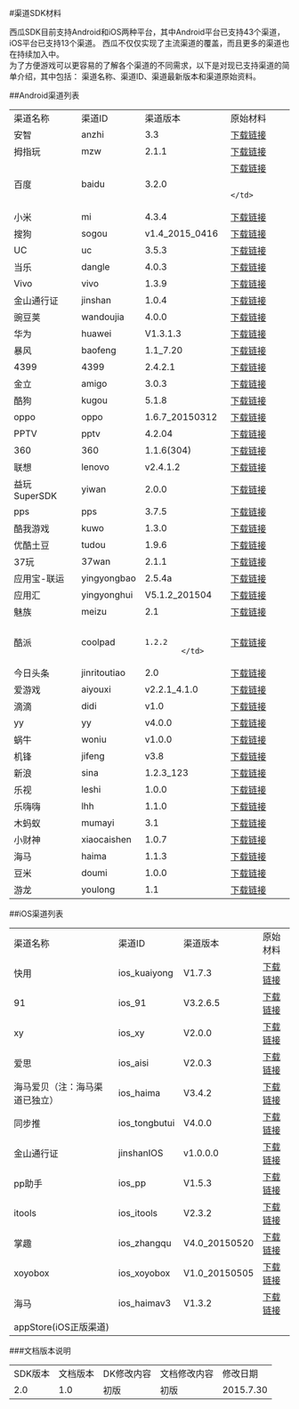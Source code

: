 #渠道SDK材料


西瓜SDK目前支持Android和iOS两种平台，其中Android平台已支持43个渠道，iOS平台已支持13个渠道。
西瓜不仅仅实现了主流渠道的覆盖，而且更多的渠道也在持续加入中。</br>
为了方便游戏可以更容易的了解各个渠道的不同需求，以下是对现已支持渠道的简单介绍，其中包括：
渠道名称、渠道ID、渠道最新版本和渠道原始资料。</br>


##Android渠道列表

<table >
<tr>
<td>
				渠道名称
			</td>
<td>
				渠道ID
			</td>
<td>
				渠道版本
			</td>
<td>
				原始材料
			</td>
</tr>
<tr>
<td>
				安智
			</td>
<td>
				anzhi
			</td>
<td>
				3.3
			</td>
<td>
				<a href="http://doc.xgsdk.com/files/channels/anzhi/1.1/安智游戏SDK_3.3开发包_0528.rar">下载链接</a>
			</td>
</tr>
<tr>
<td>
				拇指玩
			</td>
<td>
				mzw
			</td>
<td>
				2.1.1
			</td>
<!--
<td>
				<a href="http://doc.xgsdk.com/guide/?p=205">打开</a>
			</td>
<td>
				无
			</td>
<td>
				<a href="http://doc.xgsdk.com/files/channels/muzhiwan/1.1/%e6%8b%87%e6%8c%87%e7%8e%a9Android%e6%b8%b8%e6%88%8f%e6%b5%8b%e8%af%95%e7%94%a8%e4%be%8b.xls">下载链接</a>
			</td>
      -->
<td>
				<a href="http://doc.xgsdk.com/files/channels/muzhiwan/1.1/%e6%8b%87%e6%8c%87%e7%8e%a9%e7%bd%91%e6%b8%b8SDKv2.1.1.rar">下载链接</a>
			</td>
</tr>
<tr>
<td>
				百度
			</td>
<td>
				baidu
			</td>
      <!--
<td>
				1.1
			</td>
      -->
<td>
				3.2.0
			</td>
<!--
<td>
				<a href="http://doc.xgsdk.com/guide/index.php/2015/05/10/baidu313/">打开</a>
			</td>
<td>
				<a href="http://doc.xgsdk.com/files/channels/baidu/1.1/BaiduLogo.zip">下载链接</a>
			</td>
<td>
				<a href="http://doc.xgsdk.com/files/channels/baidu/1.1/BaiduChecklist.xlsx">下载链接</a>
			</td>
      -->
<td>
				<a href="http://doc.xgsdk.com/files/channels/baidu/1.1/BDGameSDK_V3.2.0(20150608)_For_Android.rar">下载链接</a>

			</td>

</tr>
<tr>
<td>
				小米
			</td>
<td>
				mi
			</td>
<!--
<td>
				1.2_4.3.4
			</td>
      -->
<td>
				4.3.4
			</td>
<!--
<td>
				<a href="http://doc.xgsdk.com/guide/index.php/2015/05/10/223/">打开</a>
			</td>
<td>
				无
			</td>
<td>
				<a href="http://doc.xgsdk.com/files/channels/mi/1.1/%d0%a1%c3%d7%c7%fe%b5%c0%d7%d4%bc%ec%b9%e6%b7%b6.xlsx">下载链接</a>
			</td>
      -->
<td>
				<a href="http://doc.xgsdk.com/files/channels/mi/1.1/%d0%a1%c3%d7SDKservice4.3.4.rar">下载链接</a>
			</td>
</tr>
<tr>
<td>
				搜狗
			</td>
<td>
				sogou
			</td>
<!--
<td>
				1.1
			</td>
      -->
<td>
				v1.4_2015_0416
			</td>
<!--
<td>
				<a href="http://doc.xgsdk.com/files/channels/sogou/1.1/%c7%fe%b5%c0%ca%b5%cf%d6%cb%b5%c3%f7.docx">打开</a>
			</td>
<td>
				<a href="http://doc.xgsdk.com/files/channels/sogou/1.1/%cb%d1%b9%b7%d0%c2%b0%e6%bd%c7%b1%ea%ba%cd%c9%c1%c6%c1.rar">下载链接</a>
			</td>
<td>
				<a href="http://doc.xgsdk.com/files/channels/sogou/1.1/搜狗手游SDK自测文档.xlsx">下载链接</a>
			</td>
      -->
<td>
				<a href="http://doc.xgsdk.com/files/channels/sogou/1.1/sogou_game_sdk_v1.4_2015_0416.rar">下载链接</a>
			</td>
</tr>
<tr>
<td>
				UC
			</td>
<td>
				uc
			</td>
<!--
<td>
				1.1
			</td>
      -->
<td>
				3.5.3
			</td>
<!--
<td>
				<a href="http://doc.xgsdk.com/guide/index.php/2015/05/10/264/">打开</a>
			</td>
<td>
				<a href="http://doc.xgsdk.com/files/channels/uc/1.1.1/UCLOGO及使用说明.zip">下载链接</a>
			</td>
<td>
				<a href="http://doc.xgsdk.com/files/channels/uc/1.1.1/UcChecklist.xlsx">下载链接</a>
			</td>
      -->

<td>
				<a href="http://doc.xgsdk.com/files/channels/uc/1.1.1/UCSDK_Android.rar">下载链接</a>
			</td>
</tr>
<tr>
<td>
				当乐
			</td>
<td>
				dangle
			</td>
<!--
<td>
				1.1
			</td>
      -->
<td>
				4.0.3
			</td>
<!--
<td>
				<a href="http://doc.xgsdk.com/guide/index.php/2015/05/11/340/">打开</a>
			</td>
<td>
				<a href="http://doc.xgsdk.com/files/channels/dangle/1.1.1/当乐Logo及使用说明.zip">下载链接</a>
			</td>
<td>
				<a href="http://doc.xgsdk.com/files/channels/dangle/1.1.1/安卓平台SDK4.0.3测试点用例.xls">下载链接</a>
			</td>
      -->
<td>
				<a href="http://doc.xgsdk.com/files/channels/dangle/1.1.1/当乐sdk4.0.3接入文档.zip">下载链接</a>
			</td>
</tr>
<tr>
<td>
				Vivo
			</td>
<td>
				vivo
			</td>
<!--
<td>
				1.1
			</td>
      -->
<td>
				1.3.9
			</td>
<!--
<td>
				<a href="http://doc.xgsdk.com/guide/index.php/2015/05/11/vivo_138_301/">打开</a>
			</td>
<td>
				无
			</td>
<td>
				<a href="http://doc.xgsdk.com/files/channels/vivo/1.1/VivoChecklist.xlsx">下载链接</a>
			</td>
      -->
<td>
				<a href="http://doc.xgsdk.com/files/channels/vivo/1.1/VivoDocument.zip">下载链接</a>
			</td>
</tr>
<tr>
<td>
				金山通行证
			</td>
<td>
				jinshan
			</td>
<!--
<td>
				1.3
			</td>
      -->
<td>
				1.0.4
			</td>
<!--
<td>
				<a href="http://doc.xgsdk.com/files/channels/jinshan/1.1/%c7%fe%b5%c0%ca%b5%cf%d6%cb%b5%c3%f7.docx">打开</a>
			</td>
<td>
				无
			</td>
<td>
				无
			</td>
      -->
<td>
				<a href="http://doc.xgsdk.com/files/channels/jinshan/1.3/金山通行证1.0.4.zip">下载链接</a>
			</td>
</tr>
<tr>
<td>
				豌豆荚
			</td>
<td>
				wandoujia
			</td>
<!--
<td>
				1.3
			</td>
      -->
<td>
				4.0.0
			</td>
<!--
<td>
				<a href="http://doc.xgsdk.com/guide/index.php/2015/05/11/wandoujia_notes">打开</a>
			</td>
<td>
				无
			</td>
<td>
				<a href="http://doc.xgsdk.com/files/channels/wandoujia/1.1/%c7%fe%b5%c0%d7%d4%bc%ec%b9%e6%b7%b6-%cd%e3%b6%b9%bc%d4.xls">下载链接</a>
			</td>
      -->
<td>
				<a href="http://doc.xgsdk.com/files/channels/wandoujia/1.1/wdj-game-sdk-4.0.0-2015-06-23.zip">下载链接</a>
			</td>
</tr>
<tr>
<td>
				华为
			</td>
<td>
				huawei
			</td>
<!--
<td>
				1.1
			</td>
      -->
<td>
				V1.3.1.3
			</td>
<!--
<td>
				<a href="http://doc.xgsdk.com/files/channels/iOS/itools/1.1/渠道实现说明.docx">打开</a>
			</td>
<td>
				无
			</td>
<td>
				<a href="http://doc.xgsdk.com/files/channels/huawei/1.1/%e5%8d%8e%e4%b8%ba%e6%b8%b8%e6%88%8f%e4%b8%ad%e5%bf%83SDK%e6%b5%8b%e8%af%95%e7%94%a8%e4%be%8b--%e5%9f%ba%e6%9c%ac%e5%8a%9f%e8%83%bd.xlsx">下载链接</a>
			</td>
      -->
<td>
				<a href="http://doc.xgsdk.com/files/channels/huawei/1.1/GameBoxSDK_V1.3.1.1_2.rar">下载链接</a>
			</td>
</tr>
<tr>
<td>
				暴风
			</td>
<td>
				baofeng
			</td>
<!--
<td>
				1.3
			</td>
      -->
<td>
				1.1_7.20
			</td>
<!--
<td>
				<a href="http://doc.xgsdk.com/guide/index.php/2015/05/12/baofeng/">打开</a>
			</td>
<td>
				<a href="http://doc.xgsdk.com/files/channels/baofeng/1.1.1/BaofengLogo.zip">下载链接</a>
			</td>
<td>
				<a href="http://doc.xgsdk.com/files/channels/baofeng/1.1/BaofengChecklist.xlsx">收集中</a>
			</td>
      -->
<td>
				<a href="http://doc.xgsdk.com/files/channels/baofeng/1.1.1/BaofengDocument.zip">下载链接</a>
			</td>
</tr>
<tr>
<td>
				4399
			</td>
<td>
				4399
			</td>
<!--
<td>
				1.1_2.4.2.1
			</td>
      -->

<td>
				2.4.2.1
			</td>
<!--
<td>
				<a href="http://doc.xgsdk.com/guide/index.php/2015/05/13/4399/">打开</a>
			</td>
<td>
				<a href="http://doc.xgsdk.com/files/channels/4399/1.1/4399Logo.zip">下载链接</a>
			</td>
<td>
				<a href="http://doc.xgsdk.com/files/channels/4399/1.1/4399checklist_20150506.zip">下载链接</a>
			</td>
      -->
<td>
				<a href="http://doc.xgsdk.com/files/channels/4399/1.1/4399PaySDK%26DemoNew_v2.4.2.1.rar">下载链接</a>
			</td>
</tr>
<tr>
<td>
				金立
			</td>
<td>
				amigo
			</td>
<!--
<td>
				1.1.1
			</td>
      -->
<td>
				3.0.3
			</td>
<!--
<td>
				<a href="http://doc.xgsdk.com/guide/index.php/2015/05/14/amigo/">打开</a>
			</td>
<td>
				<a href="http://doc.xgsdk.com/files/channels/jingli/1.1.1/amigoLogo.zip">下载链接</a>
			</td>
<td>
				<a href="http://doc.xgsdk.com/files/channels/jingli/1.1.1/jinglichecklist.xls">下载链接</a>
			</td>
      -->
<td>
				<a href="http://doc.xgsdk.com/files/channels/jingli/1.1.1/【金立】Amigo Play SDK3.0.3.g.rar">下载链接</a>
			</td>
</tr>
<tr>
<td>
				酷狗
			</td>
<td>
				kugou
			</td>
<!--
<td>
				1.1
			</td>
      -->
<td>
				5.1.8
			</td>
<!--
<td>
				<a href="http://doc.xgsdk.com/guide/index.php/2015/05/15/kugou/">打开</a>
			</td>
<td>
				无
			</td>
<td>
				<a href="http://doc.xgsdk.com/files/channels/kugou/1.1/酷狗游戏充值SDK上线前用例.xlsx">下载链接</a>
			</td>
      -->
<td>
				<a href="http://doc.xgsdk.com/files/channels/kugou/1.1/SDK5.1.8发布包20150609-网游.zip">下载链接</a>
			</td>
</tr>
<tr>
<td>
				oppo
			</td>
<td>
				oppo
			</td>
<!--
<td>
				1.1
			</td>
      -->
<td>
				1.6.7_20150312
			</td>
<!--
<td>
				<a href="http://doc.xgsdk.com/guide/index.php/2015/05/19/634/">打开</a>
			</td>
<td>
				无
			</td>
<td>
				<a href="http://doc.xgsdk.com/files/channels/oppo/1.1/OppoChecklist.xlsx">下载链接</a>
			</td>
      -->
<td>
				<a href="http://doc.xgsdk.com/files/channels/oppo/1.1/oppo1.6.7_20150312.zip">下载链接</a>
			</td>
</tr>
<tr>
<td>
				PPTV
			</td>
<td>
				pptv
			</td>
<!--
<td>
				1.1
			</td>
      -->
<td>
				4.2.04
			</td>
<!--
<td>
				<a href="http://doc.xgsdk.com/guide/index.php/2015/05/15/pptv/">打开</a>
			</td>
<td>
				<a href="http://doc.xgsdk.com/files/channels/pptv/1.1.1/ICON+LOGO.zip">下载链接</a>
			</td>
<td>
				<a href="http://doc.xgsdk.com/files/channels/pptv/1.1/PptvChecklist.xlsx">下载链接</a>
			</td>
      -->
<td>
				<a href="http://doc.xgsdk.com/files/channels/pptv/1.1.1/PPTVVasSdk_V4.2.04.150630_Release.rar">下载链接</a>
			</td>
</tr>
<tr>
<td>
				360
			</td>
<td>
				360
			</td>
<!--
<td>
				1.1
			</td>
      -->
<td>
				1.1.6(304)
			</td>
<!--
<td>
				<a href="http://doc.xgsdk.com/guide/index.php/2015/05/14/">打开</a>
			</td>
<td>
				无
			</td>
<td>
				<a href="http://doc.xgsdk.com/files/channels/360/1.1.1/社交带支付SDK测试用例.xlsx">下载链接</a>
			</td>
      -->
<td>
				<a href="http://doc.xgsdk.com/files/channels/360/1.1.1/account_social_pay_data_push_1.1.6(304).zip">下载链接</a>
			</td>
</tr>
<tr>
<td>
				联想
			</td>
<td>
				lenovo
			</td>
<!--
<td>
				1.3
			</td>
      -->
<td>
				v2.4.1.2
			</td>
<!--
<td>
				<a href=" http://doc.xgsdk.com/guide/index.php/2015/05/15/lenovo/">打开</a>
			</td>
<td>
				<a href="http://doc.xgsdk.com/files/channels/lenovo/1.3/游戏图标角标.zip">下载链接</a>
			</td>
<td>
				<a href="http://doc.xgsdk.com/files/channels/lenovo/1.1/LenovChecklist-v2.3.xlsx">下载链接</a>
			</td>
      -->
<td>
				<a href="http://doc.xgsdk.com/files/channels/lenovo/1.3/联想手机游戏SDK-V2.4.1.2_20150722.zip">下载链接</a>
			</td>
</tr>
<tr>
<td>
				益玩SuperSDK
			</td>
<td>
				yiwan
			</td>
<!--
<td>
				1.1
			</td>
      -->
<td>
				2.0.0
			</td>
<!--
<td>
				<a href="http://doc.xgsdk.com/guide/index.php/2015/05/16/yiwan/">打开</a>
			</td>
<td>
				<a href="http://doc.xgsdk.com/files/channels/yiwan/1.1.1/YiwanLogo.zip">下载链接</a>
			</td>
<td>
				<a href="http://doc.xgsdk.com/files/channels/yiwan/1.1.1/YiwanCheckTools.zip">下载链接</a>
			</td>
      -->
<td>
				<a href="http://doc.xgsdk.com/files/channels/yiwan/1.1.1/YiwanDocument.zip">下载链接</a>
			</td>
</tr>
<tr>
<td>
				pps
			</td>
<td>
				pps
			</td>
<!--
<td>
				1.1
			</td>
      -->
<td>
				3.7.5
			</td>
<!--
<td>
				<a href="http://doc.xgsdk.com/guide/index.php/2015/05/19/627/">打开</a>
			</td>
<td>
				<a href="http://doc.xgsdk.com/files/channels/pps/1.1/pps角标横竖启动页.zip">下载链接</a>
			</td>
<td>
				<a href="http://doc.xgsdk.com/files/channels/pps/1.1.1/自测.zip">下载链接</a>
			</td>
      -->
<td>
				<a href="http://doc.xgsdk.com/files/channels/pps/1.1.1/PPS-Android-Platform-SDK v3.7.5.zip">下载链接</a>
			</td>
</tr>
<tr>
<td>
				酷我游戏
			</td>
<td>
				kuwo
			</td>
<!--
<td>
				1.1
			</td>
      -->
<td>
				1.3.0
			</td>
<!--
<td>
				<a href="http://doc.xgsdk.com/guide/index.php/2015/05/19/kuwo/">打开</a>
			</td>
<td>
				<a href="http://doc.xgsdk.com/files/channels/kuwo/1.1/KuwoLogo.rar">下载链接</a>
			</td>
<td>
				<a href="http://doc.xgsdk.com/files/channels/kuwo/1.1/KuwoChecklist.xlsx">下载链接</a>
			</td>
      -->
<td>
				<a href="http://doc.xgsdk.com/files/channels/kuwo/1.1.1/酷我sdk免注册130版.rar">下载链接</a>
			</td>
</tr>
<tr>
<td>
				优酷土豆
			</td>
<td>
				tudou
			</td>
<!--
<td>
				1.3
			</td>
      -->
<td>
				1.9.6
			</td>
<!--
<td>
				<a href="http://doc.xgsdk.com/guide/index.php/2015/05/20/youku">打开</a>
			</td>
<td>
				<a href="http://doc.xgsdk.com/files/channels/tudou/1.1/优酷闪屏资源.zip">下载链接</a>
			</td>
<td>
				<a href="http://doc.xgsdk.com/files/channels/tudou/1.1/优酷CP集成测试用例.xlsx">下载链接</a>
			</td>
      -->
<td>
				<a href="http://doc.xgsdk.com/files/channels/tudou/1.1/优酷游戏_AndroidSDK_V1.9.6.zip">下载链接</a>
			</td>
</tr>
<tr>
<td>
				37玩
			</td>
<td>
				37wan
			</td>
<!--
<td>
				1.3
			</td>
      -->
<td>
				2.1.1
			</td>
<!--
<td>
				<a href="http://doc.xgsdk.com/guide/index.php/2015/05/20/37wan/">打开</a>
			</td>
<td>
				<a href="http://doc.xgsdk.com/files/channels/37wan/1.1/37wanLogo.zip">下载链接</a>
			</td>
<td>
				<a href="http://doc.xgsdk.com/files/channels/37wan/1.1/37wanChecklist.xls">下载链接</a>
			</td>
      -->
<td>
				<a href="http://doc.xgsdk.com/files/channels/37wan/1.3/37sdk_release_v2.1.1_20150714.zip">下载链接</a>
			</td>
</tr>
<tr>
<td>
				应用宝-联运
			</td>
<td>
				yingyongbao
			</td>
<!--
<td>
				1.1
			</td>
      -->
<td>
				2.5.4a
			</td>
<!--
<td>
				<a href=" http://doc.xgsdk.com/guide/index.php/2015/05/21/702/">打开</a>
			</td>
<td>
				无
			</td>
<td>
				<a href="http://doc.xgsdk.com/files/channels/yingyongbao/1.1/自检规范 .xlsx">下载链接</a>
			</td>
      -->
<td>
				<a href="http://dlied5.qq.com/msdk/Tencent_MSDK_Android_Build150427_V2.5.4a_svn55243.zip">下载链接</a>
			</td>
</tr>
<tr>
<td>
				应用汇
			</td>
<td>
				yingyonghui
			</td>
<!--
<td>
				1.1
			</td>
      -->
<td>
				V5.1.2_201504
			</td>
<!--
<td>
				<a href="http://doc.xgsdk.com/guide/index.php/2015/05/21/yingyonghui/">打开</a>
			</td>
<td>
				<a href="http://doc.xgsdk.com/files/channels/yingyonghui/1.1/UI-logo.zip">下载链接</a>
			</td>
<td>
				<a href="http://doc.xgsdk.com/files/channels/yingyonghui/1.1/yyh-checklist.docx">下载链接</a>
			</td>
      -->
<td>
				<a href="http://doc.xgsdk.com/files/channels/yingyonghui/1.1/yingyonghui-sdk-v5.1.2.zip">下载链接</a>
			</td>
</tr>
<tr>
<td>
				魅族
			</td>
<td>
				meizu
			</td>
<!--
<td>
				1.1
			</td>
      -->
<td>
				2.1
			</td>
<!--
<td>
				<a href="http://doc.xgsdk.com/guide/index.php/2015/05/21/meizu/">打开</a>
			</td>
<td>
				<a href="http://doc.xgsdk.com/files/channels/meizu/1.1/MeizuLogo.zip">下载链接</a>
			</td>
<td>
				<a href="http://doc.xgsdk.com/files/channels/meizu/1.1/MeizuChecklist.xlsx">下载链接</a>
			</td>
      -->
<td>
				<a href="http://doc.xgsdk.com/files/channels/meizu/1.1/MeizuDocument.zip">下载链接</a>
			</td>
</tr>
<tr>
<td>
				酷派
			</td>
<td>
				coolpad
			</td>
<!--
<td>
				1.1
			</td>
      -->
<td>

				1.2.2
			</td>
<!--
<td>
				<a href="http://doc.xgsdk.com/guide/index.php/2015/05/20/coolpad/">打开</a>
			</td>
<td>
				<a href="http://doc.xgsdk.com/files/channels/coolpad/1.1/酷派素材需求（logo等）.zip">下载链接</a>
			</td>
<td>
				<a href="http://doc.xgsdk.com/files/channels/coolpad/1.1/酷派测试用例--基本功能.xlsx">下载链接</a>
			</td>
      -->
<td>
				<a href="http://doc.xgsdk.com/files/channels/coolpad/1.1/酷派-SDK-1.2.2（加入微信支付）.rar">下载链接</a>
			</td>
</tr>
<tr>
<td>
				今日头条
			</td>
<td>
				jinritoutiao
			</td>
<!--
<td>
				1.1
			</td>
      -->
<td>
				2.0
			</td>
<!--
<td>
				<a href="http://doc.xgsdk.com/guide/index.php/2015/05/27/jinritoutiao/">打开</a>
			</td>
<td>
				无
			</td>
<td>
				<a href="http://doc.xgsdk.com/files/channels/jinritoutiao/1.1/自检规范 .xlsx">下载链接</a>
			</td>
      -->
<td>
				<a href="http://doc.xgsdk.com/files/channels/jinritoutiao/1.1/jinritoutiaoDocument.zip">下载链接</a>
			</td>
</tr>
<tr>
<td>
				爱游戏
			</td>
<td>
				aiyouxi
			</td>
<!--
<td>
				1.1
			</td>
      -->
<td>
				v2.2.1_4.1.0
			</td>
<!--
<td>
				<a href="http://doc.xgsdk.com/files/channels/aiyouxi/1.1/%c7%fe%b5%c0%ca%b5%cf%d6%cb%b5%c3%f7.docx">打开</a>
			</td>
<td>
				无
			</td>
<td>
				<a href="http://180.96.63.69/Documents/test_standard.html">下载链接</a>
			</td>
      -->
<td>
				<a href="http://doc.xgsdk.com/files/channels/aiyouxi/1.1.1/电信爱游戏.zip">下载链接</a>
			</td>
</tr>
<tr>
<td>
				滴滴
			</td>
<td>
				didi
			</td>
<!--
<td>
				1.1
			</td>
      -->
<td>
				v1.0
			</td>
<!--
<td>
				<a href="http://doc.xgsdk.com/guide/index.php/2015/05/27/didi/">打开</a>
			</td>
<td>
				<a href="http://doc.xgsdk.com/files/channels/didi/1.1/didi-logo.rar">下载链接</a>
			</td>
<td>
				无
			</td>
      -->
<td>
				<a href="http://doc.xgsdk.com/files/channels/didi/1.1/didi-andorid-SDK.zip">下载链接</a>
			</td>
</tr>
<tr>
<td>
				yy
			</td>
<td>
				yy
			</td>
<!--
<td>
				1.1
			</td>
      -->
<td>
				v4.0.0
			</td>
<!--
<td>
				<a href="http://doc.xgsdk.com/guide/index.php/2015/05/28/yyguide/" target="_blank">打开</a>
			</td>
<td>
				无
			</td>
<td>
				<a href="http://doc.xgsdk.com/files/channels/yy/1.1/yy自检规范.xlsx" target="_blank">下载链接</a>
			</td>
      -->
<td>
				<a href="http://doc.xgsdk.com/files/channels/yy/1.1/yyDocument.zip" target="_blank">下载链接</a>
			</td>
</tr>
<tr>
<td>
				蜗牛
			</td>
<td>
				woniu
			</td>
<!--
<td>
				1.1
			</td>
      -->
<td>
				v1.0.0
			</td>
<!--
<td>
				<a href="http://doc.xgsdk.com/guide/index.php/2015/06/04/woniuguide/" target="_blank">打开</a>
			</td>
<td>
				<a href="http://doc.xgsdk.com/files/channels/woniu/1.1/woniu-logo.zip" target="_blank">下载链接</a>
			</td>
<td>
				<a href="http://doc.xgsdk.com/files/channels/woniu/1.1/蜗牛自测文档.xlsx" target="_blank">下载链接</a>
			</td>
      -->
<td>
				<a href="http://doc.xgsdk.com/files/channels/woniu/1.1/蜗牛Document.zip" target="_blank">下载链接</a>
			</td>
</tr>
<tr>
<td>
				机锋
			</td>
<td>
				jifeng
			</td>
<!--
<td>
				1.1
			</td>
      -->
<td>
				v3.8
			</td>
<!--
<td>
				<a href="http://doc.xgsdk.com/guide/index.php/2015/05/28/jifengguide/" target="_blank">打开</a>
			</td>
<td>
				<a href="http://doc.xgsdk.com/files/channels/jifeng/1.1.1/jifeng-logo.zip" target="_blank">下载链接</a>
			</td>
<td>
				无
			</td>
      -->
<td>
				<a href="http://doc.xgsdk.com/files/channels/jifeng/1.1.1/机锋Document.zip" target="_blank">下载链接</a>
			</td>
</tr>
<tr>
<td>
				新浪
			</td>
<td>
				sina
			</td>
<!--
<td>
				1.1
			</td>
      -->
<td>
				1.2.3_123
			</td>
<!--
<td>
				<a href="http://doc.xgsdk.com/files/channels/sina/1.1/%c7%fe%b5%c0%ca%b5%cf%d6%cb%b5%c3%f7.docx">打开</a>
			</td>
<td>
				无
			</td>
<td>
				<a href="http://doc.xgsdk.com/files/channels/sina/1.1.1/联运接入测试.xlsx">下载链接</a>
			</td>
      -->
<td>
				<a href="http://doc.xgsdk.com/files/channels/sina/1.1.1/新浪SDK.zip">下载链接</a>
			</td>
</tr>
<tr>
<td>
				乐视
			</td>
<td>
				leshi
			</td>
<!--
<td>
				1.3
			</td>
      -->
<td>
				1.0.0
			</td>
<!--
<td>
				<a href="http://doc.xgsdk.com/files/channels/leshi/1.1/渠道实现说明.doc">打开</a>
			</td>
<td>
				无
			</td>
<td>
				<a href="http://doc.xgsdk.com/files/channels/leshi/1.1/乐视SDK测试用例 .xlsx">下载链接</a>
			</td>
      -->
<td>
				<a href="http://doc.xgsdk.com/files/channels/leshi/1.1/lepay_201506019.zip" target="_blank">下载链接</a>
			</td>
</tr>
<tr>
<td>
				乐嗨嗨
			</td>
<td>
			lhh
			</td>
<!--
<td>
				1.3
			</td>
      -->
<td>
				1.1.0
			</td>
<!--
<td>
				<a href="http://doc.xgsdk.com/files/channels/lhh/1.1/%E6%B8%A0%E9%81%93%E5%AE%9E%E7%8E%B0%E8%AF%B4%E6%98%8E.doc">打开</a>
			</td>
<td>
				无
			</td>
<td>
				<a href="http://doc.xgsdk.com/files/channels/lhh/1.1/%E4%B9%90%E5%97%A8%E5%97%A8SDK%E6%B5%8B%E8%AF%95%E7%94%A8%E4%BE%8B.xls">下载链接</a>
			</td>
      -->
<td>
				<a href="http://doc.xgsdk.com/files/channels/lhh/1.1/LhhSDK.zip" target="_blank">下载链接</a>
			</td>
</tr>
<tr>
<td>
				木蚂蚁
			</td>
<td>
				mumayi
			</td>
<!--
<td>
				1.3
			</td>
      -->
<td>
				3.1
			</td>
<!--
<td>
				<a href="http://doc.xgsdk.com/files/channels/mumayi/1.3/木蚂蚁渠道实现说明.doc">打开</a>
			</td>
<td>
				<a href="http://doc.xgsdk.com/files/channels/mumayi/1.3/木蚂蚁logo.zip">下载链接</a>
			</td>
<td>
				<a href="http://doc.xgsdk.com/files/channels/mumayi/1.3/木蚂蚁自测文档.zip">下载链接</a>
			</td>
      -->
<td>
				<a href="http://doc.xgsdk.com/files/channels/mumayi/1.3/木蚂蚁支付开发者接入包3.1-Code-16.rar">下载链接</a>
			</td>
</tr>
<tr>
<td>
				小财神
			</td>
<td>
				xiaocaishen
			</td>
<!--
<td>
				1.3
			</td>
      -->
<td>
				1.0.7
			</td>
<!--
<td>
				<a href="http://doc.xgsdk.com/files/channels/xiaocaishen/1.3/xiaocaishen_SDK_reference.doc">打开</a>
			</td>
<td>
				无
			</td>
<td>
				无
			</td>
      -->
<td>
				<a href="http://doc.xgsdk.com/files/channels/xiaocaishen/1.3/小财神SDK1.0.7.zip">下载链接</a>
			</td>
</tr>
<tr>
<td>
				海马
			</td>
<td>
				haima
			</td>
<!--
<td>
				1.3  
			</td>
      -->
<td>
				1.1.3
			</td>
<!--
<td>
				<a href="http://doc.xgsdk.com/files/channels/haima/1.1/海马渠道实现说明.doc" target="_blank">打开</a>
			</td>
<td>
				无
			</td>
<td>
				<a href="http://doc.xgsdk.com/files/channels/haima/1.1/海马测试用例.xlsx">下载链接</a>
			</td>
      -->
<td>
				<a href="http://doc.xgsdk.com/files/channels/haima/1.1/hmPaySDK-android-v.1.1.3.zip" target="_blank">下载链接<br />
</a>
			</td>
</tr>
<tr>
<td>
				豆米
			</td>
<td>
				doumi
			</td>
<!--
<td>
				1.3
			</td>
      -->
<td>
				1.0.0
			</td>
<!--
<td>
				<a href="http://doc.xgsdk.com/files/channels/doumi/1.3/豆米渠道实现说明.doc" target="_blank">打开</a>
			</td>
<td>
				无
			</td>
<td>
				无
			</td>
      -->
<td>
				<a href="http://doc.xgsdk.com/files/channels/doumi/1.3/豆米渠道.zip" target="_blank">下载链接</a>
			</td>
</tr>
<tr>
<td>
				游龙
			</td>
<td>
				youlong
			</td>
<!--
<td>
				1.3
			</td>
      -->
<td>
				1.1
			</td>
<!--
<td>
				<a target="_blank" href="http://doc.xgsdk.com/files/channels/youlong/1.3/游龙移动开发平台sdk参考手册_客户端.docx">打开</a>
			</td>
<td>
				无
			</td>
<td>
				<a target="_blank" href="http://doc.xgsdk.com/files/channels/youlong/1.3/SDK测试结果要求文档 - 试用版本.xls">下载链接</a>
			</td>
      -->
<td>
				<a target="_blank" href="http://doc.xgsdk.com/files/channels/youlongi/1.3/游龙SDK（全屏新版）_v1.1.zip">下载链接</a>
			</td>
</tr>
</table>




##iOS渠道列表

<table >
<tr>
<td>
				渠道名称
			</td>
<td>
				渠道ID
			</td>
<!--
<td>
				XGSDK版本
			</td>
      -->
<td>
				渠道版本
			</td>
<!--
<td>
				实现说明
			</td>
<td>
				角标说明
			</td>
<td>
				自检规范
			</td>
      -->
<td>
				原始材料
			</td>
</tr>
<tr>
<td>
				快用
			</td>
<td>
				ios_kuaiyong
			</td>
<!--
<td>
				1.1
			</td>
      -->
<td>
				V1.7.3
			</td>
<!--
<td>
				<a href="http://doc.xgsdk.com/guide/index.php/2015/05/21/kuaiyong/">打开</a>
			</td>
<td>
				<a href="http://doc.xgsdk.com/files/channels/iOS/ios_91/1.1/渠道角标规范.zip">下载链接</a>
			</td>
<td>
				<a href="http://doc.xgsdk.com/files/channels/iOS/kuaiyong/1.1/7659游戏中心自测文档v2.1.pdf">下载链接</a>
			</td>
      -->
<td>
				<a href="http://doc.xgsdk.com/files/channels/iOS/kuaiyong/1.1/原始材料.zip">下载链接</a>
			</td>
</tr>
<tr>
<td>
				91
			</td>
<td>
				ios_91
			</td>
<!--
<td>
				1.1
			</td>
      -->
<td>
				V3.2.6.5
			</td>
<!--
<td>
				<a href="http://doc.xgsdk.com/guide/index.php/2015/05/21/681/">打开</a>
			</td>
<td>
				<a href="http://doc.xgsdk.com/files/channels/iOS/itools/1.1/渠道角标规范.zip">下载链接</a>
			</td>
<td>
				<a href="http://doc.xgsdk.com/files/channels/iOS/ios_91/1.1/91渠道自检规范.xlsx">下载链接</a>
			</td>
      -->
<td>
				<a href="http://doc.xgsdk.com/files/channels/iOS/ios_91/1.1/原始材料.zip">下载链接</a>
			</td>
</tr>
<tr>
<td>
				xy
			</td>
<td>
				ios_xy
			</td>
<!--
<td>
				1.1
			</td>
      -->
<td>
				V2.0.0
			</td>
<!--
<td>
				<a href="http://doc.xgsdk.com/guide/index.php/2015/05/21/718/">打开</a>
			</td>
<td>
				<a href="http://doc.xgsdk.com/files/channels/iOS/xy/1.1/渠道角标规范.zip">下载链接</a>
			</td>
<td>
				<a href="http://doc.xgsdk.com/files/channels/iOS/xy/1.1/xy渠道自检规范.xlsx">下载链接</a>
			</td>
      -->
<td>
				<a href="http://doc.xgsdk.com/files/channels/iOS/xy/1.1/原始材料.zip">下载链接</a>
			</td>
</tr>
<tr>
<td>
				爱思
			</td>
<td>
				ios_aisi
			</td>
<!--
<td>
				1.1
			</td>
      -->
<td>
				V2.0.3
			</td>
<!--
<td>
				<a href="http://doc.xgsdk.com/guide/index.php/2015/05/21/821/">打开</a>
			</td>
<td>
				无
			</td>
<td>
				<a href="http://doc.xgsdk.com/files/channels/iOS/aisi/1.1/aisi渠道自检规范.xlsx">下载链接</a>
			</td>
      -->
<td>
				<a href="http://doc.xgsdk.com/files/channels/iOS/aisi/1.1/原始材料.zip">下载链接</a>
			</td>
</tr>
<tr>
<td>
				海马爱贝（注：海马渠道已独立）
			</td>
<td>
			ios_haima
			</td>
<!--
<td>
				1.1
			</td>
      -->
<td>
				V3.4.2
			</td>
<!--
<td>
				<a href="http://doc.xgsdk.com/guide/index.php/2015/05/21/688/">打开</a>
			</td>
<td>
				无
			</td>
<td>
				无
			</td>
      -->
<td>
				<a href="http://doc.xgsdk.com/files/channels/iOS/haima/1.1/原始材料.zip">下载链接</a>
			</td>
</tr>
<tr>
<td>
				同步推
			</td>
<td>
				ios_tongbutui
			</td>
<!--
<td>
				1.1
			</td>
      -->
<td>
				V4.0.0
			</td>
<!--
<td>
				<a href="http://doc.xgsdk.com/guide/index.php/2015/05/21/tongbutui/">打开</a>
			</td>
<td>
				<a href="http://doc.xgsdk.com/files/channels/iOS/tbt/1.1/渠道角标规范.zip">下载链接</a>
			</td>
<td>
				<a href="http://doc.xgsdk.com/files/channels/iOS/tbt/1.1/tbt渠道自检规范.xlsx">下载链接</a>
			</td>
      -->
<td>
				<a href="http://doc.xgsdk.com/files/channels/iOS/tbt/1.1/原始材料.zip">下载链接</a>
			</td>
</tr>
<tr>
<td>
				金山通行证
			</td>
<td>
				jinshanIOS
			</td>
<!--
<td>
				1.1
			</td>
      -->
<td>
				v1.0.0.0
			</td>
<!--
<td>
				<a href="http://doc.xgsdk.com/guide/index.php/2015/05/11/%e9%87%91%e5%b1%b1%e9%80%9a%e8%a1%8c%e8%af%81%e6%b8%a0%e9%81%93%e5%ae%9e%e7%8e%b0/">打开</a>
			</td>
<td>
				无
			</td>
<td>
				无
			</td>
      -->

<td>
				<a href="http://doc.xgsdk.com/files/channels/iOS/kingsoft/1.1/原始材料.zip">下载链接</a>
			</td>
</tr>
<tr>
<td>
				pp助手
			</td>
<td>
				ios_pp
			</td>
<!--
<td>
				1.1
			</td>
      -->
<td>
				V1.5.3
			</td>
<!--
<td>
				<a href="http://doc.xgsdk.com/guide/index.php/2015/05/21/746/">打开</a>
			</td>
<td>
				<a href="http://doc.xgsdk.com/files/channels/iOS/pp/1.1/渠道角标规范.zip">下载链接</a>
			</td>
<td>
				<a href="http://doc.xgsdk.com/files/channels/iOS/pp/1.1/pp渠道自检规范.xlsx">下载链接</a>
			</td>
      -->
<td>
				<a href="http://doc.xgsdk.com/files/channels/iOS/pp/1.1/原始材料.zip">下载链接</a>
			</td>
</tr>
<tr>
<td>
				itools
			</td>
<td>
				ios_itools
			</td>
<!--
<td>
				1.1
			</td>
      -->
<td>
				V2.3.2
			</td>
<!--
<td>
				<a href="http://doc.xgsdk.com/guide/index.php/2015/05/21/750/">打开</a>
			</td>
<td>
				<a href="http://doc.xgsdk.com/files/channels/iOS/itools/1.1/渠道角标规范.zip">下载链接</a>
			</td>
<td>
				<a href="http://doc.xgsdk.com/files/channels/iOS/itools/1.1/itools渠道自检规范.xlsx">下载链接</a>
			</td>
      -->
<td>
				<a href="http://doc.xgsdk.com/files/channels/iOS/itools/1.1/原始材料.zip">下载链接</a>
			</td>
</tr>
<tr>
<td>
				掌趣
			</td>
<td>
				ios_zhangqu
			</td>
<!--
<td>
				1.1
			</td>
      -->
<td>
				V4.0_20150520
			</td>
<!--
<td>
				<a href="http://doc.xgsdk.com/guide/index.php/2015/05/21/798/">打开</a>
			</td>
<td>
				无
			</td>
<td>
				无
			</td>
      -->
<td>
				<a href="http://doc.xgsdk.com/files/channels/iOS/zhangqu/原始材料.zip">下载链接</a>
			</td>
</tr>
<tr>
<td>
				xoyobox
			</td>
<td>
				ios_xoyobox
			</td>
<!--
<td>
				1.1
			</td>
      -->
<td>
				V1.0_20150505
			</td>
<!--
<td>
				<a href="http://doc.xgsdk.com/guide/index.php/2015/05/21/810/">打开</a>
			</td>
<td>
				无
			</td>
<td>
				无
			</td>
      -->
<td>
				<a href="http://doc.xgsdk.com/files/channels/iOS/xoyobox/原始材料.zip">下载链接</a>
			</td>
</tr>
<tr>
<td>
			海马
			</td>
<td>
<div>
				ios_haimav3
				</div>
</td>
<!--
<td>
				1.1
			</td>
      -->
<td>
				V1.3.2
			</td>
<!--
<td>
				<a href="http://doc.xgsdk.com/guide/index.php/2015/05/28/haimav3ios/">打开</a>
			</td>
<td>
				<a href="http://doc.xgsdk.com/files/channels/iOS/haimav3/1.1/%E6%B8%A0%E9%81%93%E8%A7%92%E6%A0%87%E8%A7%84%E8%8C%83.zip">下载链接</a>
			</td>
<td>
				无
			</td>
      -->
<td>
				<a href="http://doc.xgsdk.com/files/channels/iOS/haimav3/1.1/原始材料.zip">下载链接</a>
			</td>
</tr>
<tr>
<td>
				appStore(iOS正版渠道)
			</td>
<td>
			</td>
<!--
<td>
			</td>
<td>
			</td>
<td>
				<a href="http://doc.xgsdk.com/guide/index.php/2015/06/05/1129/">打开</a>
			</td>

<td>
			</td>
      -->
<td>
			</td>
<td>
			</td>
</tr>
</table>

###文档版本说明
<table>
<tr>
<td>SDK版本</td><td>文档版本</td> <td>DK修改内容</td> <td>文档修改内容</td> <td>修改日期</td>  
</tr>
<tr>
<td>2.0 </td><td>1.0</td> <td>初版</td> <td>初版</td> <td>2015.7.30</td>
</tr>
</table>
